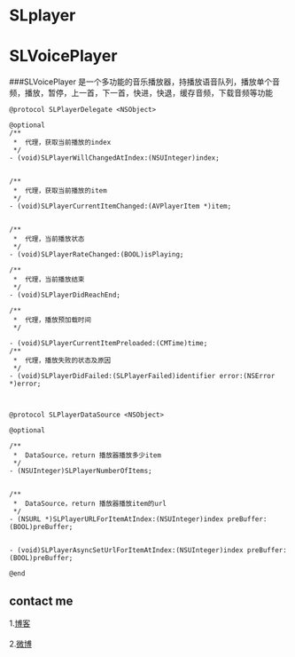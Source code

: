# SLplayer
# SLVoicePlayer
###SLVoicePlayer 是一个多功能的音乐播放器，持播放语音队列，播放单个音频，播放，暂停，上一首，下一首，快进，快退，缓存音频，下载音频等功能
```object-c
@protocol SLPlayerDelegate <NSObject>

@optional
/**
 *  代理，获取当前播放的index
 */
- (void)SLPlayerWillChangedAtIndex:(NSUInteger)index;


/**
 *  代理，获取当前播放的item
 */
- (void)SLPlayerCurrentItemChanged:(AVPlayerItem *)item;


/**
 *  代理，当前播放状态
 */
- (void)SLPlayerRateChanged:(BOOL)isPlaying;

/**
 *  代理，当前播放结束
 */
- (void)SLPlayerDidReachEnd;

/**
 *  代理，播放预加载时间
 */

- (void)SLPlayerCurrentItemPreloaded:(CMTime)time;
/**
 *  代理，播放失败的状态及原因
 */
- (void)SLPlayerDidFailed:(SLPlayerFailed)identifier error:(NSError *)error;



@protocol SLPlayerDataSource <NSObject>

@optional

/**
 *  DataSource，return 播放器播放多少item
 */
- (NSUInteger)SLPlayerNumberOfItems;


/**
 *  DataSource，return 播放器播放item的url
 */
- (NSURL *)SLPlayerURLForItemAtIndex:(NSUInteger)index preBuffer:(BOOL)preBuffer;


- (void)SLPlayerAsyncSetUrlForItemAtIndex:(NSUInteger)index preBuffer:(BOOL)preBuffer;

@end

```


## contact me  
1.[博客](http://christmascat.lofter.com)<br />  
2.[微博](http://weibo.com/3388333772/profile?topnav=1&wvr=6)<br />  
